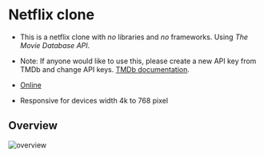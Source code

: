 # Netflix clone

* This is a netflix clone with _no_ libraries and _no_ frameworks. Using _The Movie Database API_. 

* Note: If anyone would like to use this, please create a new API key from TMDb and change API keys. [TMDb documentation](https://developers.themoviedb.org/3). 

* [Online](https://6024440531b3403d8fba68bd--vibrant-williams-9aca87.netlify.app/)

* Responsive for devices width 4k to 768 pixel

## Overview
![overview](https://github.com/eraygundogmus/netflix-clone/blob/main/assets/overview.gif)






